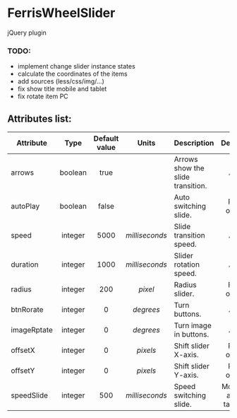 # FerrisWheelSlider
jQuery plugin

### TODO:
- implement change slider instance states
- calculate the coordinates of the items
- add sources (less/css/img/...)
- fix show title mobile and tablet
- fix rotate item PC

## Attributes list:
| Attribute |  Type   | Default value |       Units      |          Description                |     Device      |
|-----------|:-------:|:-------------:|:----------------:|-------------------------------------|:---------------:|
|  arrows   | boolean |     true      |                  |  Arrows show the slide transition.  |       All       |
| autoPlay  | boolean |     false     |                  |        Auto switching slide.        |     PC only     |
|   speed   | integer |     5000      |  *milliseconds*  |       Slide transition speed.       |       All       |
| duration  | integer |     1000      |  *milliseconds*  |        Slider rotation speed.       |       All       |
|  radius   | integer |      200      |     *pixel*      |            Radius slider.           |     PC only     |
| btnRorate | integer |       0       |     *degrees*    |            Turn buttons.            |       All       |
|imageRptate| integer |       0       |     *degrees*    |       Turn image in buttons.        |       All       |
|  offsetX  | integer |       0       |     *pixels*     |        Shift slider X-axis.         |     PC only     |
|  offsetY  | integer |       0       |     *pixels*     |        Shift slider Y-axis.         |     PC only     |
|speedSlide | integer |      500      |  *milliseconds*  |       Speed switching slide.        |Mobile and tablet|

